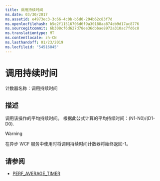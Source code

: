 ```yaml
---
title: 调用持续时间
ms.date: 03/30/2017
ms.assetid: e4973ec3-3c66-4c0b-b5d0-294b62c83f7d
ms.openlocfilehash: b5e2f11516706d6f9a30188aa874eb9d17ac8776
ms.sourcegitcommit: 6b308cf6d627d78ee36dbbae8972a310ac7fd6c8
ms.translationtype: MT
ms.contentlocale: zh-CN
ms.lasthandoff: 01/23/2019
ms.locfileid: "54516845"
---
```

# <a name="calls-duration"></a>调用持续时间
计数器名称：调用持续时间  
  
## <a name="description"></a>描述  
 调用该操作的平均持续时间。 根据此公式计算的平均持续时间：(N1-N0)/(D1-D0).  
  
> [!WARNING]
>  在异步 WCF 服务中使用时将调用持续时间计数器将始终返回-1。  
  
## <a name="see-also"></a>请参阅
- [PERF_AVERAGE_TIMER](https://go.microsoft.com/fwlink/?LinkId=95015)
